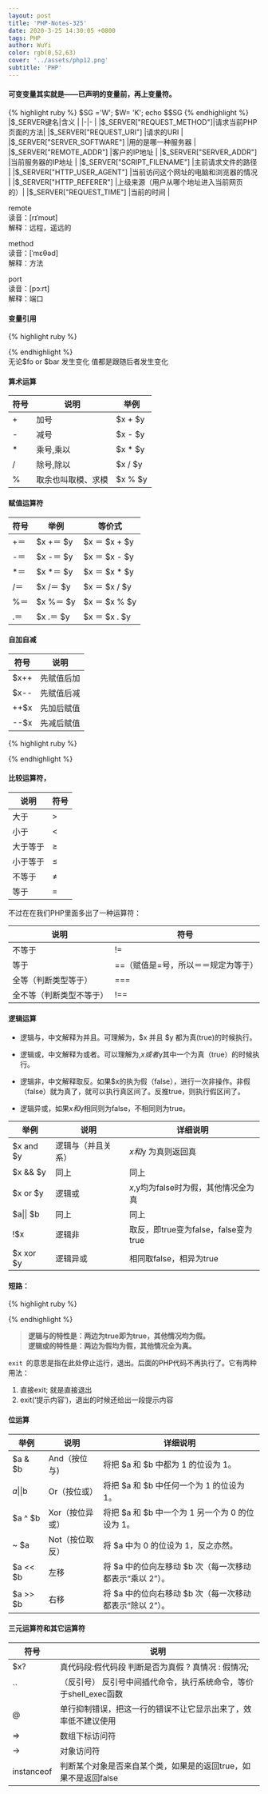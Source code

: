 ```yaml
---
layout: post
title: 'PHP-Notes-325'
date: 2020-3-25 14:30:05 +0800
tags: PHP
author: WuYi
color: rgb(0,52,63)
cover: '../assets/php12.png'
subtitle: 'PHP'
---
```




#### 可变变量其实就是——已声明的变量前，再上变量符。   

{% highlight ruby %}
$SG ='W';
$W= 'K';
echo $$SG
{% endhighlight %}   
|$_SERVER键名|含义 |
|-|-  |
|$_SERVER["REQUEST_METHOD"]|请求当前PHP页面的方法|
|$_SERVER["REQUEST_URI"] |请求的URI   |
|$_SERVER["SERVER_SOFTWARE"] |用的是哪一种服务器 |
|$_SERVER["REMOTE_ADDR"] |客户的IP地址   |
|$_SERVER["SERVER_ADDR"] |当前服务器的IP地址   |
|$_SERVER["SCRIPT_FILENAME"] |主前请求文件的路径   |
|$_SERVER["HTTP_USER_AGENT"] |当前访问这个网址的电脑和浏览器的情况 |
|$_SERVER["HTTP_REFERER"]    |上级来源（用户从哪个地址进入当前网页    的）|
|$_SERVER["REQUEST_TIME"]    |当前的时间  |

remote   
读音：[rɪˈmoʊt]   
解释：远程，遥远的   

method   
读音：[ˈmɛθəd]   
解释：方法   

port   
读音：[pɔ:rt]   
解释：端口   


#### 变量引用 

{% highlight ruby %}
<?php
$fo = 5;
$bar = &$fo;
$bar = 6;
echo $bar;
echo $fo;
?>
{% endhighlight %}  
无论$fo or $bar 发生变化 值都是跟随后者发生变化   


#### 算术运算

| 符号 | 说明               | 举例    |
| ---- | ------------------ | ------- |
| \+   | 加号               | $x + $y |
| \-   | 减号               | $x - $y |
| \*   | 乘号,乘以          | $x * $y |
| /    | 除号,除以          | $x / $y |
| %    | 取余也叫取模、求模 | $x % $y |

#### 赋值运算符

| 符号 | 举例      | 等价式        |
| ---- | --------- | ------------- |
| +＝  | $x +＝ $y | $x ＝ $x + $y |
| -＝  | $x -＝ $y | $x ＝ $x - $y |
| *＝  | $x *＝ $y | $x ＝ $x * $y |
| /＝  | $x /＝ $y | $x ＝ $x / $y |
| %＝  | $x %＝ $y | $x ＝ $x % $y |
| .＝  | $x .＝ $y | $x ＝ $x . $y |

#### 自加自减

| 符号  | 说明       |
| ----- | ---------- |
| $x\+\+ | 先赋值后加 |
| $x\--  | 先赋值后减 |
| \+\+$x  | 先加后赋值 |
| \--$x  | 先减后赋值 |
{% highlight ruby %}
<?php
$x = 5;
$y = 6;
$foo = $x++ + $x--;
$bar = ++$y + ++$x;
$cup = $x-- + $y--;
$paper = ++$x + $x++;
$water = $y-- + $x--;
echo $water + $paper;
?>
{% endhighlight %}



#### 比较运算符，

| 说明     | 符号 |
| -------- | ---- |
| 大于     | >    |
| 小于     | <    |
| 大于等于 | ≥    |
| 小于等于 | ≤    |
| 不等于   | ≠    |
| 等于     | =    |

不过在在我们PHP里面多出了一种运算符：

| 说明                     | 符号                                |
| ------------------------ | ----------------------------------- |
| 不等于                   | !=                                  |
| 等于                     | ==（赋值是=号，所以＝＝规定为等于） |
| 全等（判断类型等于）     | ===                                 |
| 全不等（判断类型不等于） | !==                                 |



#### 逻辑运算

- 逻辑与，中文解释为并且。可理解为，$x 并且 $y 都为真(true)的时候执行。

- 逻辑或，中文解释为或者。可以理解为,$x或者$y其中一个为真（true）的时候执行。

- 逻辑非，中文解释取反。如果$x的执为假（false），进行一次非操作。非假（false）就为真了，就可以执行真区间了。反推true，则执行假区间了。

- 逻辑异或，如果$x和$y相同则为false，不相同则为true。


| 举例      | 说明               | 详细说明                             |
| --------- | ------------------ | ------------------------------------ |
| $x and $y | 逻辑与（并且关系） | $x 和$y 为真则返回真                  |
| $x && $y  | 同上               | 同上                               |
| $x or $y  | 逻辑或             | $x,$y均为false时为假，其他情况全为真  |
| $a\|\| $b | 同上               | 同上                              |
| !$x       | 逻辑非             | 取反，即true变为false，false变为true |
| $x xor $y | 逻辑异或           | 相同取false，相异为true             |


#### 短路：
 {% highlight ruby %}
 <?php
 //如果为defined('AUTH')存在AUTH常量则为true，不访问后面的exit了。如果为false则执行exit
 defined('AUTH') or exit('存在安全因素不准访问');
 ?>
 {% endhighlight %}
 > **逻辑与的特性是：两边为true即为true，其他情况均为假。**   
 > **逻辑或的特性是：两边为假均为假，其他情况全为真。**      

`exit `的意思是指在此处停止运行，退出。后面的PHP代码不再执行了。它有两种用法：
1. 直接exit; 就是直接退出
2. exit(‘提示内容’)，退出的时候还给出一段提示内容


#### 位运算

| 举例       | 说明            | 详细说明                                                 |
| ---------- | --------------- | -------------------------------------------------------- |
| $a & $b    | And（按位与)    | 将把 $a 和 $b 中都为 1 的位设为 1。                      |
| $a\|\|$b | Or（按位或）    | 将把 $a 和 $b 中任何一个为 1 的位设为 1。                |
| $a ^ $b    | Xor（按位异或） | 将把 $a 和 $b 中一个为 1 另一个为 0 的位设为 1。         |
| ~ $a       | Not（按位取反） | 将 $a 中为 0 的位设为 1，反之亦然。                      |
| $a << $b   | 左移            | 将 $a 中的位向左移动 $b 次（每一次移动都表示“乘以 2”）。 |
| $a >> $b   | 右移            | 将 $a 中的位向右移动 $b 次（每一次移动都表示“除以 2”）。 |

#### 三元运算符和其它运算符

| 符号       | 说明                                                         |
| ---------- | ------------------------------------------------------------ |
| $x?        | 真代码段:假代码段  判断是否为真假 ? 真情况 : 假情况;         |
| ``         | （反引号）    反引号中间插代命令，执行系统命令，等价于shell_exec函数 |
| @          | 单行抑制错误，把这一行的错误不让它显示出来了，效率低不建议使用 |
| =>         | 数组下标访问符                                               |
| ->         | 对象访问符                                                   |
| instanceof | 判断某个对象是否来自某个类，如果是的返回true，如果不是返回false |